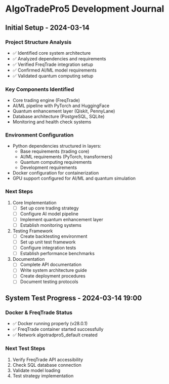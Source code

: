 # AlgoTradePro5 Development Journal

## Initial Setup - 2024-03-14

### Project Structure Analysis
- ✅ Identified core system architecture
- ✅ Analyzed dependencies and requirements
- ✅ Verified FreqTrade integration setup
- ✅ Confirmed AI/ML model requirements
- ✅ Validated quantum computing setup

### Key Components Identified
- Core trading engine (FreqTrade)
- AI/ML pipeline with PyTorch and HuggingFace
- Quantum enhancement layer (Qiskit, PennyLane)
- Database architecture (PostgreSQL, SQLite)
- Monitoring and health check systems

### Environment Configuration
- Python dependencies structured in layers:
  - Base requirements (trading core)
  - AI/ML requirements (PyTorch, transformers)
  - Quantum computing requirements
  - Development requirements
- Docker configuration for containerization
- GPU support configured for AI/ML and quantum simulation

### Next Steps
1. Core Implementation
   - [ ] Set up core trading strategy
   - [ ] Configure AI model pipeline
   - [ ] Implement quantum enhancement layer
   - [ ] Establish monitoring systems

2. Testing Framework
   - [ ] Create backtesting environment
   - [ ] Set up unit test framework
   - [ ] Configure integration tests
   - [ ] Establish performance benchmarks

3. Documentation
   - [ ] Complete API documentation
   - [ ] Write system architecture guide
   - [ ] Create deployment procedures
   - [ ] Document testing protocols

## System Test Progress - 2024-03-14 19:00

### Docker & FreqTrade Status
- ✅ Docker running properly (v28.0.1)
- ✅ FreqTrade container started successfully
- ✅ Network algotradpro5_default created

### Next Test Steps
1. Verify FreqTrade API accessibility
2. Check SQL database connection
3. Validate model loading
4. Test strategy implementation
